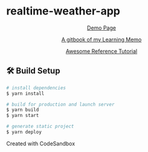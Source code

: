 # realtime-weather-app

<p align="center">
    <a href="https://weicheng2138.github.io/realtime-weather-app" target="_blank">
        Demo Page
    </a>
</p>

<p align="center">
    <a href="https://app.gitbook.com/@weicheng2138/s/review-notes/learn-react-from-hooks" target="_blank">
        A gitbook of my Learning Memo
    </a>
</p>

<p align="center">
    <a href=" https://ithelp.ithome.com.tw/articles/10216355" target="_blank">
        Awesome Reference Tutorial
    </a>
</p>

## 🛠️ Build Setup

```bash
# install dependencies
$ yarn install

# build for production and launch server
$ yarn build
$ yarn start

# generate static project
$ yarn deploy
```

Created with CodeSandbox
